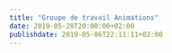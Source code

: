 ```yaml
---
title: "Groupe de travail Animations"
date: 2019-05-28T20:00:00+02:00
publishdate: 2019-05-06T22:11:11+02:00
---
```

